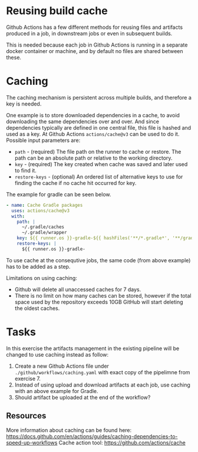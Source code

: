 # Reusing build cache 

Github Actions has a few different methods for reusing files and artifacts produced in a job, in downstream jobs or even in subsequent builds.

This is needed because each job in Github Actions is running in a separate docker container or machine, and by default no files are shared between these.

# Caching 

The caching mechanism is persistent across multiple builds, and therefore a key is needed.

One example is to store downloaded dependencies in a cache, to avoid downloading the same dependencies over and over. And since dependencies typically are defined in one central file, this file is hashed and used as a key. At Github Actions `actions/cache@v3` can be used to do it. Possible input parameters are:
* `path` - (required) The file path on the runner to cache or restore. The path can be an absolute path or relative to the working directory.
* `key` - (required) The key created when cache was saved and later used to find it. 
* `restore-keys` - (optional) An ordered list of alternative keys to use for finding the cache if no cache hit occurred for key.

The example for gradle can be seen below.

``` yaml
- name: Cache Gradle packages
  uses: actions/cache@v3
  with:
    path: |
      ~/.gradle/caches
      ~/.gradle/wrapper
    key: ${{ runner.os }}-gradle-${{ hashFiles('**/*.gradle*', '**/gradle-wrapper.properties') }}
    restore-keys: |
      ${{ runner.os }}-gradle-
```

To use cache at the consequtive jobs, the same code (from above example) has to be added as a step. 

Limitations on using caching: 
* Github will delete all unaccessed caches for 7 days.
* There is no limit on how many caches can be stored, however if the total space used by the repository exceeds 10GB GitHub will start deleting the oldest caches. 

# Tasks 

In this exercise the artifacts management in the existing pipeline will be changed to use caching instead as follow: 

1. Create a new Github Actions file under `./github/workflows/caching.yaml` with exact copy of the pipelimne from exercise 7. 
2. Instead of using upload and download artifacts at each job, use caching with an above example for Gradle. 
3. Should artifact be uploaded at the end of the workflow? 

## Resources 
More information about caching can be found here: https://docs.github.com/en/actions/guides/caching-dependencies-to-speed-up-workflows
Cache action tool: https://github.com/actions/cache
